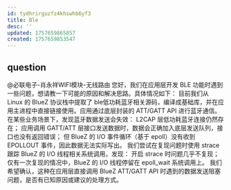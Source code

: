```yaml
---
id: tydhrirguzfz4khswhb6yf3
title: Ble
desc: ''
updated: 1757659865857
created: 1757659853547
---
```


## question

@必联电子-肖永祥WIFI模块-无线路由 您好，我们在应用层开发 BLE 功能时遇到一些问题，想请教一下可能的原因和解决思路。具体情况如下：
目前我们从 Linux 的 BlueZ 协议栈中提取了 ble低功耗蓝牙相关源码，编译成基础库，并在应用主进程中直接链接使用。应用通过底层封装的 ATT/GATT API 进行蓝牙通信。
在某些业务场景下，发现蓝牙数据发送会失效：
L2CAP 层低功耗蓝牙连接仍然存在；
应用调用 GATT/ATT 层接口发送数据时，数据会正确加入底层发送队列，接口也没有返回错误；
但 BlueZ 的 I/O 事件循环（基于 epoll）没有收到 EPOLLOUT 事件，因此数据无法实际写出。
我们尝试在复现问题时使用 strace 跟踪 BlueZ 的 I/O 线程相关系统调用，发现：
开启 strace 时问题几乎不复现；
仅有一次复现的情况中，BlueZ 的 I/O 线程停留在 epoll_wait 系统调用上。
我们希望确认，这种在应用层直接调用 BlueZ ATT/GATT API 时遇到的数据发送阻塞问题，是否有已知原因或建议的处理方式。
